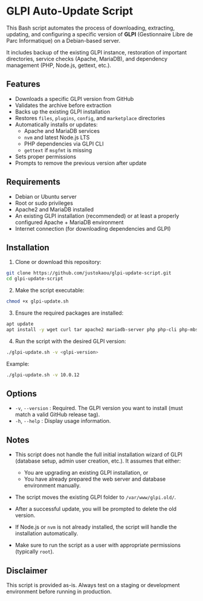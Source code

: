 # GLPI Auto-Update Script

This Bash script automates the process of downloading, extracting, updating, and configuring a specific version of **GLPI** (Gestionnaire Libre de Parc Informatique) on a Debian-based server.

It includes backup of the existing GLPI instance, restoration of important directories, service checks (Apache, MariaDB), and dependency management (PHP, Node.js, gettext, etc.).

## Features

- Downloads a specific GLPI version from GitHub
- Validates the archive before extraction
- Backs up the existing GLPI installation
- Restores `files`, `plugins`, `config`, and `marketplace` directories
- Automatically installs or updates:
  - Apache and MariaDB services
  - `nvm` and latest Node.js LTS
  - PHP dependencies via GLPI CLI
  - `gettext` if `msgfmt` is missing
- Sets proper permissions
- Prompts to remove the previous version after update

## Requirements

- Debian or Ubuntu server
- Root or sudo privileges
- Apache2 and MariaDB installed
- An existing GLPI installation (recommended) or at least a properly configured Apache + MariaDB environment
- Internet connection (for downloading dependencies and GLPI)

## Installation

1. Clone or download this repository:

```bash
git clone https://github.com/justokaou/glpi-update-script.git
cd glpi-update-script
```

2. Make the script executable:

```bash
chmod +x glpi-update.sh
```

3. Ensure the required packages are installed:

```bash
apt update
apt install -y wget curl tar apache2 mariadb-server php php-cli php-mbstring php-curl php-dom php-mysql php-intl php-xml php-zip php-bz2 php-gd php-imap php-apcu php-cas php-ldap
```

4. Run the script with the desired GLPI version:

```bash
./glpi-update.sh -v <glpi-version>
```

Example:

```bash
./glpi-update.sh -v 10.0.12
```

## Options

- `-v`, `--version` <version> : Required. The GLPI version you want to install (must match a valid GitHub release tag).
- `-h`, `--help` : Display usage information.

## Notes

- This script does not handle the full initial installation wizard of GLPI \(database setup, admin user creation, etc.\). It assumes that either:
    - You are upgrading an existing GLPI installation, or
    - You have already prepared the web server and database environment manually.

- The script moves the existing GLPI folder to `/var/www/glpi.old/`.
- After a successful update, you will be prompted to delete the old version.
- If Node.js or `nvm` is not already installed, the script will handle the installation automatically.
- Make sure to run the script as a user with appropriate permissions (typically `root`).

## Disclaimer

This script is provided as-is. Always test on a staging or development environment before running in production.
